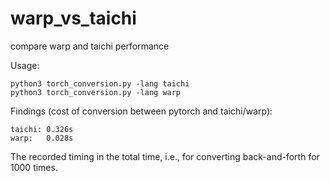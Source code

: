# warp_vs_taichi
compare warp and taichi performance

Usage: 
```
python3 torch_conversion.py -lang taichi
python3 torch_conversion.py -lang warp
```

Findings (cost of conversion between pytorch and taichi/warp):
```
taichi: 0.326s
warp:   0.028s
```
The recorded timing in the total time, i.e., for converting back-and-forth for 1000 times.

